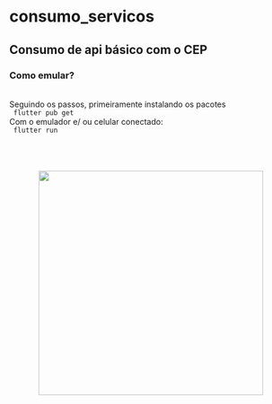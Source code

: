 # consumo_servicos

## Consumo de api básico com o CEP 

### Como emular?
<br />
 Seguindo os passos, primeiramente instalando os pacotes
<br />
<code> flutter pub get </code>
<br />
Com o emulador e/ ou  celular conectado:
<br />
<code> flutter run </code>
<br />
<br />
<br />
<br />
<p  align="center">
<img  src="https://i.pinimg.com/originals/6a/7c/0b/6a7c0b1c4e0b349cd3a7afbe5f9caf6e.png"  heigth="100"  width="400"/>
<p/>